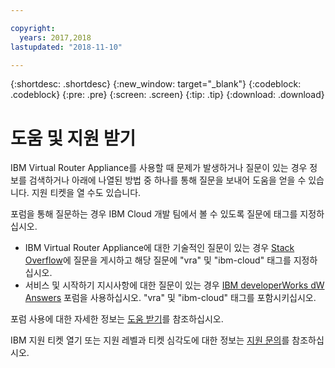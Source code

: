 ```yaml
---

copyright:
  years: 2017,2018
lastupdated: "2018-11-10"

---
```


{:shortdesc: .shortdesc}
{:new_window: target="_blank"}
{:codeblock: .codeblock}
{:pre: .pre}
{:screen: .screen}
{:tip: .tip}
{:download: .download}

# 도움 및 지원 받기

IBM Virtual Router Appliance를 사용할 때 문제가 발생하거나 질문이 있는 경우 정보를 검색하거나 아래에 나열된 방법 중 하나를 통해 질문을 보내어 도움을 얻을 수 있습니다. 지원 티켓을 열 수도 있습니다.

포럼을 통해 질문하는 경우 IBM Cloud 개발 팀에서 볼 수 있도록 질문에 태그를 지정하십시오.

* IBM Virtual Router Appliance에 대한 기술적인 질문이 있는 경우 [Stack Overflow](https://stackoverflow.com/search?q=vra+ibm-cloud)에 질문을 게시하고 해당 질문에 "vra" 및 "ibm-cloud" 태그를 지정하십시오.
* 서비스 및 시작하기 지시사항에 대한 질문이 있는 경우 [IBM developerWorks dW Answers](https://developer.ibm.com/answers/topics/vra.html?smartspace=ibm-cloud) 포럼을 사용하십시오. "vra" 및 "ibm-cloud" 태그를 포함시키십시오.

포럼 사용에 대한 자세한 정보는 [도움 받기](/docs/support/index.html#getting-help)를 참조하십시오.

IBM 지원 티켓 열기 또는 지원 레벨과 티켓 심각도에 대한 정보는 [지원 문의](/docs/support/index.html#contacting-support)를 참조하십시오.
